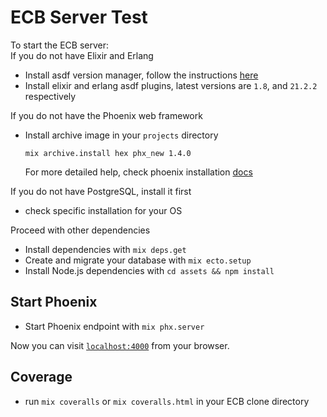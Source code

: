 # ECB Server Test

To start the ECB server:
  <br />
  If you do not have Elixir and Erlang
  * Install asdf version manager, follow the instructions [here](https://github.com/asdf-vm/asdf)
  * Install elixir and erlang asdf plugins, latest versions are `1.8`, and `21.2.2` respectively

  If you do not have the Phoenix web framework
  * Install archive image in your `projects` directory
    ```
    mix archive.install hex phx_new 1.4.0
    ```
    For more detailed help, check phoenix installation [docs](https://hexdocs.pm/phoenix/installation.html)
    
If you do not have PostgreSQL, install it first
  * check specific installation for your OS

Proceed with other dependencies
  * Install dependencies with `mix deps.get`
  * Create and migrate your database with `mix ecto.setup`
  * Install Node.js dependencies with `cd assets && npm install`

## Start Phoenix
  * Start Phoenix endpoint with `mix phx.server`

Now you can visit [`localhost:4000`](http://localhost:4000) from your browser.

## Coverage
  * run `mix coveralls` or `mix coveralls.html` in your ECB clone directory
